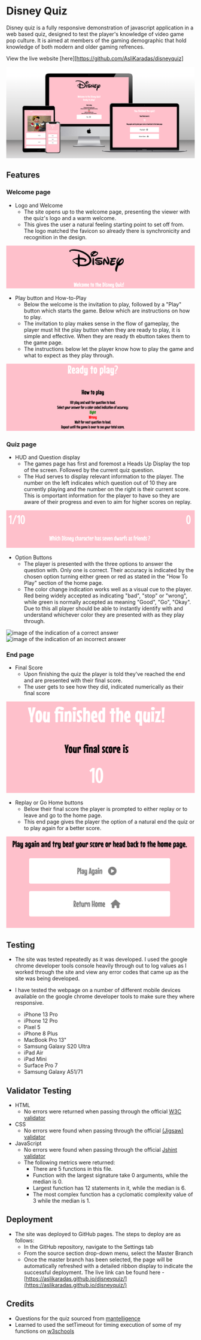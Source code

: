 # Disney Quiz

Disney quiz is a fully responsive demonstration of javascript application in a web based quiz, designed to test the player's knowledge of video game pop culture. It is aimed at members of the gaming demographic that hold knowledge of both modern and older gaming refrences.

View the live website [here][https://github.com/AsliKaradas/disneyquiz] 

<img src="assets/readme-images/sitemockup.PNG" alt="image of multiple devise mock ups of the website">

## Features

### Welcome page

* Logo and Welcome
    * The site opens up to the welcome page, presenting the viewer with the quiz's logo and a warm welcome.
    * This gives the user a natural feeling starting point to set off from. The logo matched the favicon so already there is synchronicity and recognition in the design.


<img src="assets/readme-images/sitewelcome.PNG" alt="image of site logo and welcome message">

* Play button and How-to-Play
    * Below the welcome is the invitation to play, followed by a "Play" button which starts the game. 
    Below which are instructions on how to play.
    * The invitation to play makes sense in the flow of gameplay, the player must hit the play button when they are ready to play,
    it is simple and effective. When they are ready th ebutton takes them to the game page.
    * The instructions below let the player know how to play the game and what to expect as they play through. 

<img src="assets/readme-images/readytoplay.PNG" alt="image of the play invitation, play button and the instructions for playing">

### Quiz page

* HUD and Question display
    * The games page has first and foremost a Heads Up Display the top of the screen. Followed by the current quiz question.
    * The Hud serves to display relevant information to the player. The number on the left indicates which question out of 10 they are currently playing and the number on the right is their current score. This is omportant information for the player to have so they are aware of their progress and even to aim for higher scores on replay. 

<img src="assets/readme-images/hudandq.PNG" alt="image of heads up display and the current question">

* Option Buttons
    * The player is presented with the three options to answer the question with. Only one is correct. Their accuracy is indicated by the chosen option turning either green or red as stated in the "How To Play" section of the home page.
    * The color change indication works well as a visual cue to the player. Red being widely accepted as indicating "bad", "stop" or "wrong", while green is normally accepted as meaning "Good", "Go", "Okay". Due to this all player should be able to instantly identify with and understand whichever color they are presented with as they play through.

<img src="assets/readme-images/correct.PNG" alt="image of the indication of a correct answer">

<img src="assets/readme-images/incorrect.PNG" alt="image of the indication of an incorrect answer">

### End page

* Final Score
    * Upon finishing the quiz the player is told they've reached the end and are presented with their final score.
    * The user gets to see how they did, indicated numerically as their final score

<img src="assets/readme-images/finish.PNG" alt="image of quiz end message and score display">

* Replay or Go Home buttons
    * Below their final score the player is prompted to either replay or to leave and go to the home page.
    * This end page gives the player the option of a natural end the quiz or to play again for a better score. 

<img src="assets/readme-images/replayorhome.PNG" alt="image of the replay or go home buttons">

## Testing

* The site was tested repeatedly as it was developed. I used the google chrome developer tools console heavily through out to log values as I worked through the site and view any error codes that came up as the site was being developed.

* I have tested the webpage on a number of different mobile devices available on the google chrome developer tools to make sure they where responsive.
    * iPhone 13 Pro
    * iPhone 12 Pro
    * Pixel 5
    * iPhone 8 Plus
    * MacBook Pro 13"
    * Samsung Galaxy S20 Ultra
    * iPad Air
    * iPad Mini
    * Surface Pro 7
    * Samsung Galaxy A51/71

## Validator Testing
* HTML
    * No errors were returned when passing through the official [W3C validator](https://validator.w3.org/nu/)
* CSS
    * No errors were found when passing through the official [(Jigsaw) validator](https://jigsaw.w3.org/css-validator/)
* JavaScript
    * No errors were found when passing through the official [Jshint validator](https://jshint.com/)
    * The following metrics were returned:
        * There are 5 functions in this file.
        * Function with the largest signature take 0 arguments, while the median is 0.
        * Largest function has 12 statements in it, while the median is 6.
        * The most complex function has a cyclomatic complexity value of 3 while the median is 1.

## Deployment
* The site was deployed to GitHub pages. The steps to deploy are as follows:
    * In the GitHub repository, navigate to the Settings tab
    * From the source section drop-down menu, select the Master Branch
    * Once the master branch has been selected, the page will be automatically refreshed with a detailed ribbon display to indicate the successful deployment.
The live link can be found here - [https://aslikaradas.github.io/disneyquiz/](https://aslikaradas.github.io/disneyquiz/)

## Credits

* Questions for the quiz sourced from [mantelligence](https://www.mantelligence.com/video-game-trivia/)
* Learned to used the setTimeout for timing execution of some of my functions on [w3schools](https://www.w3schools.com/js/js_timing.asp)
